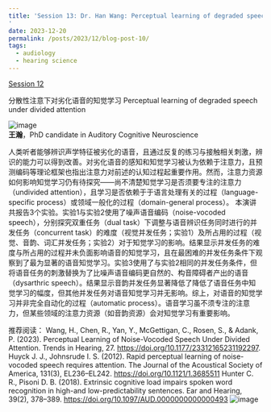 ```yaml
---
title: 'Session 13: Dr. Han Wang: Perceptual learning of degraded speech under divided attention
'
date: 2023-12-20
permalink: /posts/2023/12/blog-post-10/
tags:
  - audiology
  - hearing science
---
```


[Session 12](https://www.bilibili.com/video/BV19D421P7bS/?spm_id_from=333.999.0.0&vd_source=6b40199d0a5f3e54cfffe4770018baf7)


分散性注意下对劣化语音的知觉学习
Perceptual learning of degraded speech under divided attention


![image](https://github.com/sqgwang/sqgwang.github.io/assets/126608806/a81edbc9-0351-4d19-91bf-a02e13f22fa8)
<br>**王瀚**，PhD candidate in Auditory Cognitive Neuroscience

人类听者能够辨识声学特征被劣化的语音，且通过反复的练习与接触相关刺激，辨识的能力可以得到改善。对劣化语音的感知和知觉学习被认为依赖于注意力，且预测编码等理论框架也指出注意力对前述的认知过程起重要作用。然而，注意力资源如何影响知觉学习仍有待探究——尚不清楚知觉学习是否须要专注的注意力（undivided attention），且学习是否依赖于于语言处理有关的过程（language-specific process）或领域一般化的过程（domain-general process）。 本演讲共报告3个实验。实验1与实验2使用了噪声语音编码（noise-vocoded speech），分别探究双重任务（dual task）下调整与语音辨识任务同时进行的并发任务（concurrent task）的难度（视觉并发任务；实验1）及所占用的过程（视觉、音韵、词汇并发任务；实验2）对于知觉学习的影响。结果显示并发任务的难度与所占用的过程并未负面影响语音的知觉学习，且在最困难的并发任务条件下观察到了最为显著的语音知觉学习。实验3使用了与实验2相同的并发任务条件，但将语音任务的刺激替换为了比噪声语音编码更自然的、构音障碍者产出的语音（dysarthric speech）。结果显示音韵并发任务显著降低了降低了语音任务中知觉学习的幅度，但其他并发任务对语音知觉学习并无影响。综上，对语音的知觉学习并非完全自动化的过程（automatic process）。语音学习虽不须专注的注意力，但某些领域的注意力资源（如音韵资源）会对知觉学习有重要影响。

推荐阅读：
Wang, H., Chen, R., Yan, Y., McGettigan, C., Rosen, S., & Adank, P. (2023). Perceptual Learning of Noise-Vocoded Speech Under Divided Attention. Trends in Hearing, 27. https://doi.org/10.1177/23312165231192297.
Huyck J. J., Johnsrude I. S. (2012). Rapid perceptual learning of noise-vocoded speech requires attention. The Journal of the Acoustical Society of America, 131(3), EL236–EL242. https://doi.org/10.1121/1.3685511
Hunter C. R., Pisoni D. B. (2018). Extrinsic cognitive load impairs spoken word recognition in high-and low-predictability sentences. Ear and Hearing, 39(2), 378–389. https://doi.org/10.1097/AUD.0000000000000493
![image](https://github.com/sqgwang/sqgwang.github.io/assets/126608806/e8b8f0cd-243d-4dd6-a6c0-4bdf84da5727)

